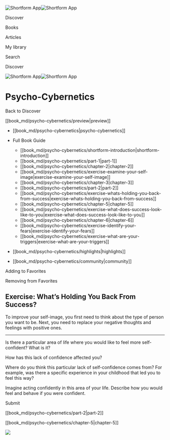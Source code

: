![Shortform App](/img/logo.36a2399e.svg)![Shortform App](/img/logo-dark.70c1b072.svg)

Discover

Books

Articles

My library

Search

Discover

![Shortform App](/img/logo.36a2399e.svg)![Shortform App](/img/logo-dark.70c1b072.svg)

# Psycho-Cybernetics

Back to Discover

[[book_md/psycho-cybernetics/preview|preview]]

  * [[book_md/psycho-cybernetics|psycho-cybernetics]]
  * Full Book Guide

    * [[book_md/psycho-cybernetics/shortform-introduction|shortform-introduction]]
    * [[book_md/psycho-cybernetics/part-1|part-1]]
    * [[book_md/psycho-cybernetics/chapter-2|chapter-2]]
    * [[book_md/psycho-cybernetics/exercise-examine-your-self-image|exercise-examine-your-self-image]]
    * [[book_md/psycho-cybernetics/chapter-3|chapter-3]]
    * [[book_md/psycho-cybernetics/part-2|part-2]]
    * [[book_md/psycho-cybernetics/exercise-whats-holding-you-back-from-success|exercise-whats-holding-you-back-from-success]]
    * [[book_md/psycho-cybernetics/chapter-5|chapter-5]]
    * [[book_md/psycho-cybernetics/exercise-what-does-success-look-like-to-you|exercise-what-does-success-look-like-to-you]]
    * [[book_md/psycho-cybernetics/chapter-6|chapter-6]]
    * [[book_md/psycho-cybernetics/exercise-identify-your-fears|exercise-identify-your-fears]]
    * [[book_md/psycho-cybernetics/exercise-what-are-your-triggers|exercise-what-are-your-triggers]]
  * [[book_md/psycho-cybernetics/highlights|highlights]]
  * [[book_md/psycho-cybernetics/community|community]]



Adding to Favorites 

Removing from Favorites 

## Exercise: What’s Holding You Back From Success?

To improve your self-image, you first need to think about the type of person you want to be. Next, you need to replace your negative thoughts and feelings with positive ones.

* * *

Is there a particular area of life where you would like to feel more self-confident? What is it?

How has this lack of confidence affected you?

Where do you think this particular lack of self-confidence comes from? For example, was there a specific experience in your childhood that led you to feel this way?

Imagine acting confidently in this area of your life. Describe how you would feel and behave if you were confident.

Submit 

[[book_md/psycho-cybernetics/part-2|part-2]]

[[book_md/psycho-cybernetics/chapter-5|chapter-5]]

![](https://bat.bing.com/action/0?ti=56018282&Ver=2&mid=d75d7c61-b886-4479-bc03-2d55c384c010&sid=f30c5e70639211ee87d33f0876d93783&vid=f30c9700639211eeb3a75d830392c94f&vids=0&msclkid=N&pi=0&lg=en-US&sw=800&sh=600&sc=24&nwd=1&tl=Shortform%20%7C%20Book&p=https%3A%2F%2Fwww.shortform.com%2Fapp%2Fbook%2Fpsycho-cybernetics%2Fexercise-whats-holding-you-back-from-success&r=&lt=479&evt=pageLoad&sv=1&rn=946695)
